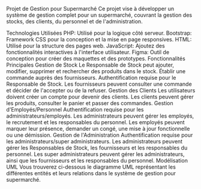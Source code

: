 Projet de Gestion pour Supermarché
Ce projet vise à développer un système de gestion complet pour un supermarché, couvrant la gestion des stocks, des clients, du personnel et de l'administration.

Technologies Utilisées
PHP: Utilisé pour la logique côté serveur.
Bootstrap: Framework CSS pour la conception et la mise en page responsives.
HTML: Utilisé pour la structure des pages web.
JavaScript: Ajoutez des fonctionnalités interactives à l'interface utilisateur.
Figma: Outil de conception pour créer des maquettes et des prototypes.
Fonctionnalités Principales
Gestion de Stock
Le Responsable de Stock peut ajouter, modifier, supprimer et rechercher des produits dans le stock.
Établir une commande auprès des fournisseurs.
Authentification requise pour le Responsable de Stock.
Les fournisseurs peuvent consulter une commande et décider de l'accepter ou de la refuser.
Gestion des Clients
Les utilisateurs doivent créer un compte pour devenir des clients.
Les clients peuvent gérer les produits, consulter le panier et passer des commandes.
Gestion d'Employés/Personnel
Authentification requise pour les administrateurs/employés.
Les administrateurs peuvent gérer les employés, le recrutement et les responsables du personnel.
Les employés peuvent marquer leur présence, demander un congé, une mise à jour fonctionnelle ou une démission.
Gestion de l'Administration
Authentification requise pour les administrateurs/super administrateurs.
Les administrateurs peuvent gérer les Responsables de Stock, les fournisseurs et les responsables du personnel.
Les super administrateurs peuvent gérer les administrateurs, ainsi que les fournisseurs et les responsables du personnel.
Modélisation UML
Vous trouverez ci-dessous le diagramme UML représentant les différentes entités et leurs relations dans le système de gestion pour supermarché.
